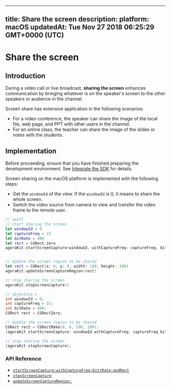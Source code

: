 
---
title: Share the screen
description: 
platform: macOS
updatedAt: Tue Nov 27 2018 06:25:29 GMT+0000 (UTC)
---
# Share the screen
## Introduction

During a video call or live broadcast, **sharing the screen** enhances communication by bringing whatever is on the speaker's screen to the other speakers or audience in the channel.

Screen share has extensive application in the following scenarios:

- For a video conference, the speaker can share the image of the local file, web page, and PPT with other users in the channel.
- For an online class, the teacher can share the image of the slides or notes with the students.

## Implementation

Before proceeding, ensure that you have finished preparing the development environment. See [Integrate the SDK](../../en/Interactive%20Broadcast/mac_video.md) for details.

Screen sharing on the macOS platform is implemented with the following steps:

- Get the `windowId` of the view. If the `windowId` is 0, it means to share the whole screen.
- Switch the video source from camera to view and transfer the video frame to the remote user.

```swift
// swift
// start sharing the screen
let windowId = 0
let captureFreq = 15
let bitRate = 400
let rect = CGRect.zero
agoraKit.startScreenCapture(windowId, withCaptureFreq: captureFreq, bitRate: bitRate, andRect: rect)


// Update the screen region to be shared
let rect = CGRect(x: 0, y: 0, width: 100, height: 100)
agoraKit.updateScreenCaptureRegion(rect)

// stop sharing the screen
agoraKit.stopScreenCapture()
```

```objective-c
// objective-c
int windowId = 0;
int captureFreq = 15;
int bitRate = 400;
CGRect rect = CGRectZero;

// Update the screen region to be shared
CGRect rect = CGRectMake(0, 0, 100, 100);
[agoraKit startScreenCapture: windowId withCaptureFreq: captureFreq bitRate:(NSInteger)bitRate andRect: rect]; 

// stop sharing the screen
[agoraKit stopScreenCapture];
```

### API Reference
* [`startScreenCapture:withCaptureFreq:bitrRate:andRect`](https://docs.agora.io/en/Interactive%20Broadcast/API%20Reference/oc/Classes/AgoraRtcEngineKit.html#//api/name/startScreenCapture:withCaptureFreq:bitRate:andRect:)
* [`stopScreenCapture`](https://docs.agora.io/en/Interactive%20Broadcast/API%20Reference/oc/Classes/AgoraRtcEngineKit.html#//api/name/stopScreenCapture)
* [`updateScreenCaptureRegion:`](https://docs.agora.io/en/Interactive%20Broadcast/API%20Reference/oc/Classes/AgoraRtcEngineKit.html#//api/name/updateScreenCaptureRegion:)
